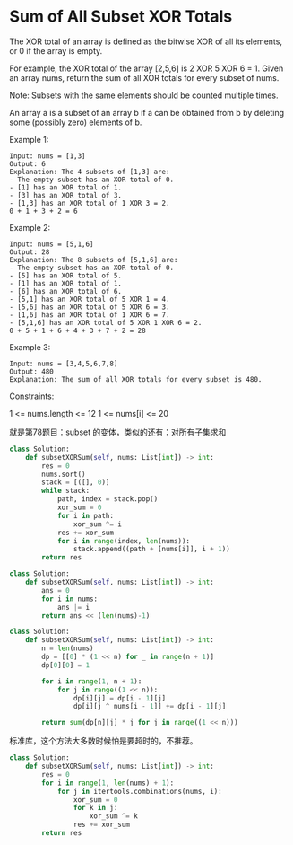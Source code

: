 # Sum of All Subset XOR Totals

The XOR total of an array is defined as the bitwise XOR of all its elements, or 0 if the array is empty.

For example, the XOR total of the array [2,5,6] is 2 XOR 5 XOR 6 = 1.
Given an array nums, return the sum of all XOR totals for every subset of nums.

Note: Subsets with the same elements should be counted multiple times.

An array a is a subset of an array b if a can be obtained from b by deleting some (possibly zero) elements of b.

Example 1:

```text
Input: nums = [1,3]
Output: 6
Explanation: The 4 subsets of [1,3] are:
- The empty subset has an XOR total of 0.
- [1] has an XOR total of 1.
- [3] has an XOR total of 3.
- [1,3] has an XOR total of 1 XOR 3 = 2.
0 + 1 + 3 + 2 = 6
```

Example 2:

```text
Input: nums = [5,1,6]
Output: 28
Explanation: The 8 subsets of [5,1,6] are:
- The empty subset has an XOR total of 0.
- [5] has an XOR total of 5.
- [1] has an XOR total of 1.
- [6] has an XOR total of 6.
- [5,1] has an XOR total of 5 XOR 1 = 4.
- [5,6] has an XOR total of 5 XOR 6 = 3.
- [1,6] has an XOR total of 1 XOR 6 = 7.
- [5,1,6] has an XOR total of 5 XOR 1 XOR 6 = 2.
0 + 5 + 1 + 6 + 4 + 3 + 7 + 2 = 28
```

Example 3:

```text
Input: nums = [3,4,5,6,7,8]
Output: 480
Explanation: The sum of all XOR totals for every subset is 480.
```

Constraints:

1 <= nums.length <= 12
1 <= nums[i] <= 20

就是第78题目：subset 的变体，类似的还有：对所有子集求和

```python
class Solution:
    def subsetXORSum(self, nums: List[int]) -> int:
        res = 0
        nums.sort()
        stack = [([], 0)]
        while stack:
            path, index = stack.pop()
            xor_sum = 0
            for i in path:
                xor_sum ^= i
            res += xor_sum
            for i in range(index, len(nums)):
                stack.append((path + [nums[i]], i + 1))
        return res
```

```python
class Solution:
    def subsetXORSum(self, nums: List[int]) -> int:
        ans = 0
        for i in nums:
            ans |= i
        return ans << (len(nums)-1)
```

```python
class Solution:
    def subsetXORSum(self, nums: List[int]) -> int:
        n = len(nums)
        dp = [[0] * (1 << n) for _ in range(n + 1)]
        dp[0][0] = 1

        for i in range(1, n + 1):
            for j in range((1 << n)):
                dp[i][j] = dp[i - 1][j]
                dp[i][j ^ nums[i - 1]] += dp[i - 1][j]

        return sum(dp[n][j] * j for j in range((1 << n)))
```

标准库，这个方法大多数时候怕是要超时的，不推荐。

```python
class Solution:
    def subsetXORSum(self, nums: List[int]) -> int:
        res = 0
        for i in range(1, len(nums) + 1):
            for j in itertools.combinations(nums, i):
                xor_sum = 0
                for k in j:
                    xor_sum ^= k
                res += xor_sum 
        return res
```
